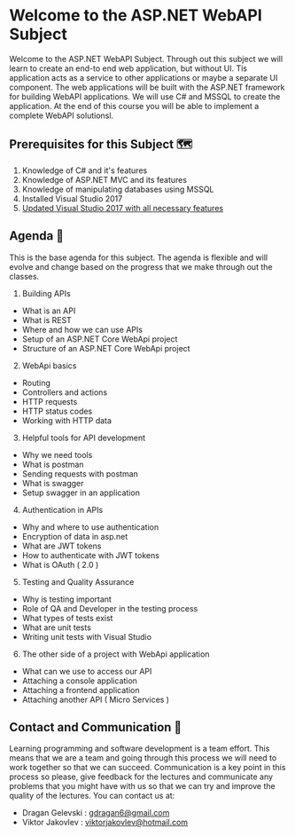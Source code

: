 # Welcome to the ASP.NET WebAPI Subject
Welcome to the ASP.NET WebAPI Subject. Through out this subject we will learn to create an end-to end web application, but without UI. Tis application acts as a service to other applications or maybe a separate UI component. The web applications will be built with the ASP.NET framework for building WebAPI applications. We will use C# and MSSQL to create the application. At the end of this course you will be able to implement a complete WebAPI solutionsl. 
## Prerequisites for this Subject 🗺
1. Knowledge of C# and it's features
2. Knowledge of ASP.NET MVC and its features
3. Knowledge of manipulating databases using MSSQL
4. Installed Visual Studio 2017
5. [Updated Visual Studio 2017 with all necessary features](https://github.com/sedc-codecademy/sedc7-08-aspnetmvc/blob/master/g5/AddVisualStudioFeatures.md)

## Agenda 🎯
This is the base agenda for this subject. The agenda is flexible and will evolve and change based on the progress that we make through out the classes. 
1. Building APIs
  * What is an API
  * What is REST
  * Where and how we can use APIs
  * Setup of an ASP.NET Core WebApi project
  * Structure of an ASP.NET Core WebApi project
2. WebApi basics
  * Routing
  * Controllers and actions
  * HTTP requests
  * HTTP status codes
  * Working with HTTP data
3. Helpful tools for API development
  * Why we need tools
  * What is postman
  * Sending requests with postman
  * What is swagger
  * Setup swagger in an application
4. Authentication in APIs
  * Why and where to use authentication
  * Encryption of data in asp.net
  * What are JWT tokens
  * How to authenticate with JWT tokens
  * What is OAuth ( 2.0 )
5. Testing and Quality Assurance
  * Why is testing important
  * Role of QA and Developer in the testing process
  * What types of tests exist
  * What are unit tests
  * Writing unit tests with Visual Studio
6. The other side of a project with WebApi application
  * What can we use to access our API
  * Attaching a console application
  * Attaching a frontend application
  * Attaching another API ( Micro Services )
## Contact and Communication 📢
Learning programming and software development is a team effort. This means that we are a team and going through this process we will need to work together so that we can succeed. Communication is a key point in this process so please, give feedback for the lectures and communicate any problems that you might have with us so that we can try and improve the quality of the lectures. You can contact us at:
* Dragan Gelevski : gdragan6@gmail.com
* Viktor Jakovlev : viktorjakovlev@hotmail.com
